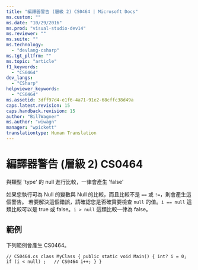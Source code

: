```yaml
---
title: "編譯器警告 (層級 2) CS0464 | Microsoft Docs"
ms.custom: ""
ms.date: "10/29/2016"
ms.prod: "visual-studio-dev14"
ms.reviewer: ""
ms.suite: ""
ms.technology: 
  - "devlang-csharp"
ms.tgt_pltfrm: ""
ms.topic: "article"
f1_keywords: 
  - "CS0464"
dev_langs: 
  - "CSharp"
helpviewer_keywords: 
  - "CS0464"
ms.assetid: 3dff97d4-e1f6-4a71-91e2-68cffc38d49a
caps.latest.revision: 15
caps.handback.revision: 15
author: "BillWagner"
ms.author: "wiwagn"
manager: "wpickett"
translationtype: Human Translation
---
```

# 編譯器警告 (層級 2) CS0464
與類型 'type' 的 null 進行比較，一律會產生 'false'  
  
 如果您執行可為 Null 的變數與 Null 的比較，而且比較不是 `==` 或 `!=`，則會產生這個警告。 若要解決這個錯誤，請確認您是否確實要檢查 `null` 的值。`i == null` 這類比較可以是 true 或 false。`i > null` 這類比較一律為 false。  
  
## 範例  
 下列範例會產生 CS0464。  
  
```  
// CS0464.cs class MyClass { public static void Main() { int? i = 0; if (i < null) ;   // CS0464 i++; } }  
```